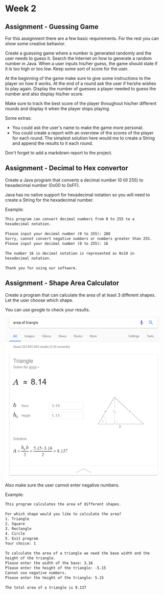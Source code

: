 # Week 2

## Assignment - Guessing Game

For this assignment there are a few basic requirements. For the rest you can show some creative behavior.

Create a guessing game where a number is generated randomly and the user needs to guess it. Search the Internet on how to generate a random number in Java. When a user inputs his/her guess, the game should state if it is too high or too low. Keep some sort of score for the user.

At the beginning of the game make sure to give some instructions to the player on how it works. At the end of a round ask the user if he/she wishes to play again. Display the number of guesses a player needed to guess the number and also display his/her score.

Make sure to track the best score of the player throughout his/her different rounds and display it when the player stops playing.

Some extras:
* You could ask the user's name to make the game more personal.
* You could create a report with an overview of the scores of the player for each round. The simplest solution here would me to create a String and append the results to it each round.

Don't forget to add a markdown report to the project.

## Assignment - Decimal to Hex convertor

Create a Java program that converts a decimal number (0 till 255) to hexadecimal number (0x00 to 0xFF).

Java has no native support for hexadecimal notation so you will need to create a String for the hexadecimal number.

Example:
```text
This program can convert decimal numbers from 0 to 255 to a hexadecimal notation.

Please input your decimal number (0 to 255): 288
Sorry, cannot convert negative numbers or numbers greater than 255.
Please input your decimal number (0 to 255): 16

The number 16 in decimal notation is represented as 0x10 in hexadecimal notation.

Thank you for using our software.
```

## Assignment - Shape Area Calculator

Create a program that can calculate the area of at least 3 different shapes. Let the user choose which shape.

You can use google to check your results.

![Area of Triangle Example on Google](img/area_of_triangle_google.png)

Also make sure the user cannot enter negative numbers.

Example:
```text
This program calculates the area of different shapes.

For which shape would you like to calculate the area?
1. Triangle
2. Square
3. Rectangle
4. Circle
5. Exit program
Your choice: 1

To calculate the area of a triangle we need the base width and the height of the triangle.
Please enter the width of the base: 3.16
Please enter the height of the triangle: -5.15
Cannot use negative numbers.
Please enter the height of the triangle: 5.15

The total area of a triangle is 8.137
```
